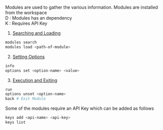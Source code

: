 Modules are used to gather the various information. Modules are installed from the workspace  
D : Modules has an dependency  
K : Requires API Key

1. <u>Searching and Loading</u>

````bash
modules search
modules load <path-of-module>
````

2. <u>Setting Options</u>

````bash
info
options set <option-name> <value>
````

3. <u>Execution and Exiting</u>

````bash
run
options unset <option-name>
back # Exit Module
````

Some of the modules require an API Key which can be added as follows

````bash
keys add <api-name> <api-key>
keys list
````
